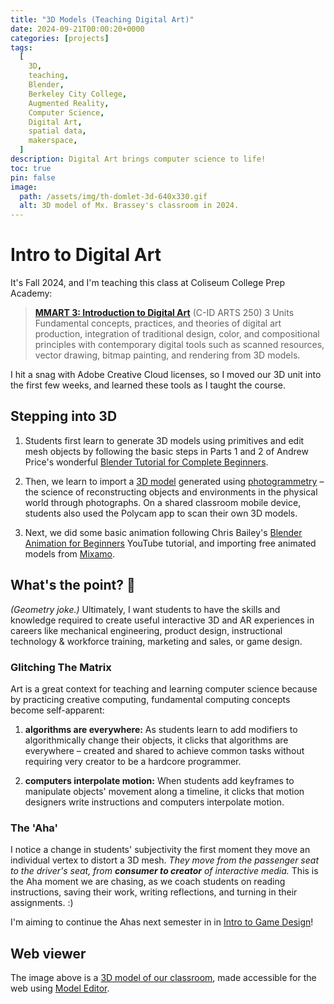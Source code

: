 ```yaml
---
title: "3D Models (Teaching Digital Art)"
date: 2024-09-21T00:00:20+0000
categories: [projects]
tags:
  [
    3D,
    teaching,
    Blender,
    Berkeley City College,
    Augmented Reality,
    Computer Science,
    Digital Art,
    spatial data,
    makerspace,
  ]
description: Digital Art brings computer science to life!
toc: true
pin: false
image:
  path: /assets/img/th-domlet-3d-640x330.gif
  alt: 3D model of Mx. Brassey's classroom in 2024.
---
```


# Intro to Digital Art

It's Fall 2024, and I'm teaching this class at Coliseum College Prep Academy:

> **[MMART 3: Introduction to Digital Art](https://www.berkeleycitycollege.edu/multimedia/)** (C-ID ARTS 250) 3 Units<br>
> Fundamental concepts, practices, and theories of digital art production, integration of traditional design, color, and compositional principles with contemporary digital tools such as scanned resources, vector drawing, bitmap painting, and rendering from 3D models.

I hit a snag with Adobe Creative Cloud licenses, so I moved our 3D unit into the first few weeks, and learned these tools as I taught the course.

## Stepping into 3D

1. Students first learn to generate 3D models using primitives and edit mesh objects by following the basic steps in Parts 1 and 2 of Andrew Price's wonderful [Blender Tutorial for Complete Beginners](https://www.youtube.com/watch?v=B0J27sf9N1Y&ab_channel=BlenderGuru).

1. Then, we learn to import a [3D model](https://github.com/domlet/3d/blob/main/classroom_scan.glb) generated using [photogrammetry](https://builtin.com/software-engineering-perspectives/photogrammetry) – the science of reconstructing objects and environments in the physical world through photographs. On a shared classroom mobile device, students also used the Polycam app to scan their own 3D models.

1. Next, we did some basic animation following Chris Bailey's [Blender Animation for Beginners](https://www.youtube.com/watch?v=AEAc_lLjOMc&ab_channel=CBaileyFilm) YouTube tutorial, and importing free animated models from [Mixamo](https://www.mixamo.com/#/).

## What's the point? 🤣

_(Geometry joke.)_ Ultimately, I want students to have the skills and knowledge required to create useful interactive 3D and AR experiences in careers like mechanical engineering, product design, instructional technology & workforce training, marketing and sales, or game design.

### Glitching The Matrix

Art is a great context for teaching and learning computer science because by practicing creative computing, fundamental computing concepts become self-apparent:

1. **algorithms are everywhere:** As students learn to add modifiers to algorithmically change their objects, it clicks that algorithms are everywhere – created and shared to achieve common tasks without requiring very creator to be a hardcore programmer.

2. **computers interpolate motion:** When students add keyframes to manipulate objects' movement along a timeline, it clicks that motion designers write instructions and computers interpolate motion.

### The 'Aha'

I notice a change in students' subjectivity the first moment they move an individual vertex to distort a 3D mesh. _They move from the passenger seat to the driver's seat, from **consumer to creator** of interactive media._ This is the Aha moment we are chasing, as we coach students on reading instructions, saving their work, writing reflections, and turning in their assignments. :)

I'm aiming to continue the Ahas next semester in in [Intro to Game Design](https://programmapper.berkeleycitycollege.edu/academics/interest-clusters/37750524-81cc-47cf-a458-1a85135d702f/programs/74758846-aa60-28d7-5bd1-b300278e7c6a)!

## Web viewer

The image above is a [3D model of our classroom](https://domlet.github.io/3d/), made accessible for the web using [Model Editor](https://modelviewer.dev/editor/).
